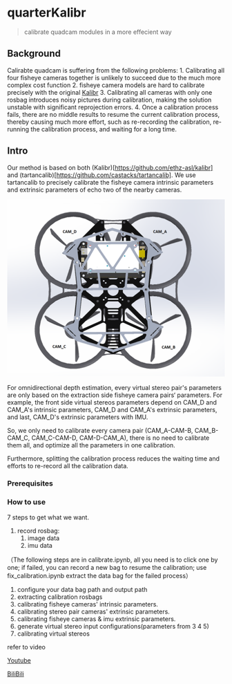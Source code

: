 # quarterKalibr
> calibrate quadcam modules in a more effecient way
## Background
Calirabte quadcam is suffering from the following problems:
    1. Calibrating all four fisheye cameras together is unlikely to succeed due to the much more complex cost function
    2. fisheye camera models are hard to calibrate precisely with the original [Kalibr](https://github.com/ethz-asl/kalibr)
    3. Calibrating all cameras with only one rosbag introduces noisy pictures during calibration, making the solution unstable with significant reprojection errors.
    4. Once a calibration process fails, there are no middle results to resume the current calibration process, thereby causing much more effort, such as re-recording the calibration, re-running the calibration process, and waiting for a long time.

 ## Intro

Our method is based on both (Kalibr)[https://github.com/ethz-asl/kalibr] and (tartancalib)[https://github.com/castacks/tartancalib]. We use tartancalib to precisely calibrate the fisheye camera intrinsic parameters and extrinsic parameters of echo two of the nearby cameras.

![image-20240204173203608](https://raw.githubusercontent.com/Peize-Liu/my-images/master/202402041732792.png)

For omnidirectional depth estimation, every virtual stereo pair's parameters are only based on the extraction side fisheye camera pairs‘ parameters. For example, the front side virtual stereos parameters depend on CAM_D and CAM_A's intrinsic parameters, CAM_D and CAM_A's extrinsic parameters, and last, CAM_D's extrinsic parameters with IMU. 

So, we only need to calibrate every camera pair (CAM_A-CAM-B, CAM_B-CAM_C, CAM_C-CAM-D, CAM-D-CAM_A), there is no need to calibrate them all, and optimize all the parameters in one calibration.

Furthermore, splitting the calibration process reduces the waiting time and efforts to re-record all the calibration data.

### Prerequisites


### How to use
7 steps to get what we want.

1. record rosbag:
   1. image data
   2. imu data

（The following steps are in calibrate.ipynb, all you need is to click one by one; if failed, you can record a new bag to resume the calibration; use fix_calibration.ipynb extract the data bag for the failed process）

1. configure your data bag path and output path 
2. extracting calibration rosbags
3. calibrating fisheye cameras' intrinsic parameters.
4. calibrating stereo pair cameras' extrinsic parameters.
5. calibrating fisheye cameras & imu extrinsic parameters.
6. generate virtual stereo input configurations(parameters from 3 4 5)
7. calibrating virtual stereos

refer to video

[Youtube](https://www.youtube.com/watch?v=oh9gTLWwYCM)

[BiliBili](https://www.bilibili.com/video/BV1gW421d73g/?pop_share=1&vd_source=265ab01e12569e0c0a5ea306d84f0ac4)


